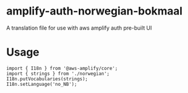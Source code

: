 # amplify-auth-norwegian-bokmaal
A translation file for use with aws amplify auth pre-built UI

# Usage
```
import { I18n } from '@aws-amplify/core';
import { strings } from './norwegian';
I18n.putVocabularies(strings);
I18n.setLanguage('no_NB');
```

